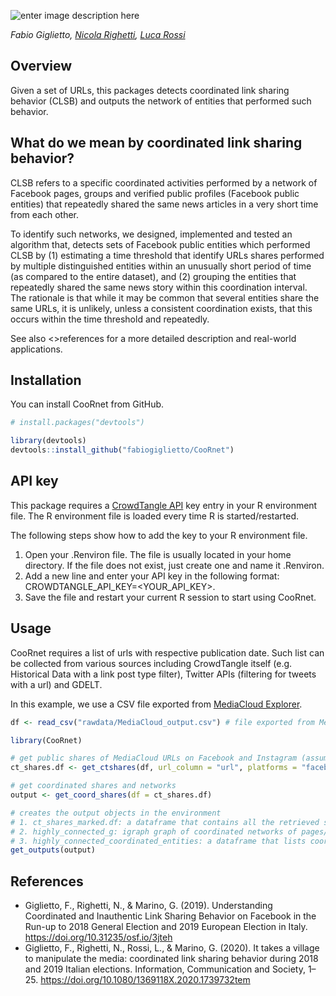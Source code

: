 ![enter image description here](https://docs.google.com/drawings/d/e/2PACX-1vQ8V_WGl9RZ7rYzWA6sfXhbODgsZv4UwJGgS3sgoE3b_wXLh-3zJYRWtHwLyXveLZkmSW7C1iZAqC6w/pub?w=414&h=113)

*Fabio Giglietto, [Nicola Righetti](https://github.com/nicolarighetti), [Luca Rossi](https://github.com/lrossi79)*

## Overview
Given a set of URLs, this packages detects coordinated link sharing behavior (CLSB) and outputs the network of entities that performed such behavior.

## What do we mean by coordinated link sharing behavior?
CLSB refers to a specific coordinated activities performed by a network of Facebook pages, groups and verified public profiles (Facebook public entities) that repeatedly shared the same news articles in a very short time from each other.

To identify such networks, we designed, implemented and tested an algorithm that, detects sets of Facebook public entities which performed CLSB by (1) estimating a time threshold that identify URLs shares performed by multiple distinguished entities within an unusually short period of time (as compared to the entire dataset), and (2) grouping the entities that repeatedly shared the same news story within this coordination interval. The rationale is that while it may be common that several entities share the same URLs, it is unlikely, unless a consistent coordination exists, that this occurs within the time threshold and repeatedly.

See also <>references for a more detailed description and real-world applications.

## Installation
You can install CooRnet from GitHub.

``` r
# install.packages("devtools")

library(devtools)
devtools::install_github("fabiogiglietto/CooRnet")
```

## API key
This package requires a <A HREF="https://github.com/CrowdTangle/API">CrowdTangle API</A> key entry in your R environment file. The R environment file is loaded every time R is started/restarted.

The following steps show how to add the key to your R environment file.

1) Open your .Renviron file. The file is usually located in your home directory. If the file does not exist, just create one and name it .Renviron.
2) Add a new line and enter your API key in the following format: CROWDTANGLE_API_KEY=<YOUR_API_KEY>.
3) Save the file and restart your current R session to start using CooRnet.

## Usage
CooRnet requires a list of urls with respective publication date. Such list can be collected from various sources including CrowdTangle itself (e.g. Historical Data with a link post type filter), Twitter APIs (filtering for tweets with a url) and GDELT.

In this example, we use a CSV file exported from <A HREF="https://explorer.mediacloud.org/#/home">MediaCloud Explorer</A>.

``` r
df <- read_csv("rawdata/MediaCloud_output.csv") # file exported from MediaCloud

library(CooRnet)

# get public shares of MediaCloud URLs on Facebook and Instagram (assumes a valid CROWDTANGLE_API_KEY in Env).
ct_shares.df <- get_ctshares(df, url_column = "url", platforms = "facebook,instagram", date_column = "publish_date", sleep_time = 1, nmax = 100)

# get coordinated shares and networks
output <- get_coord_shares(df = ct_shares.df)

# creates the output objects in the environment
# 1. ct_shares_marked.df: a dataframe that contains all the retrieved social media shares plus an extra boolean variable (is_coordinated) that identify if the shares was coordinated.
# 2. highly_connected_g: igraph graph of coordinated networks of pages/groups/accounts
# 3. highly_connected_coordinated_entities: a dataframe that lists coordinated entities and corresponding component
get_outputs(output)
```

## References

 - Giglietto, F., Righetti, N., & Marino, G. (2019). Understanding
   Coordinated and Inauthentic Link Sharing Behavior on Facebook in the
   Run-up to 2018 General Election and 2019 European Election in Italy.
   https://doi.org/10.31235/osf.io/3jteh
 - Giglietto, F., Righetti, N., Rossi, L., & Marino, G. (2020). It takes
   a village to manipulate the media: coordinated link sharing behavior   during 2018 and 2019 Italian elections. Information, Communication   and Society, 1–25. https://doi.org/10.1080/1369118X.2020.1739732tem
